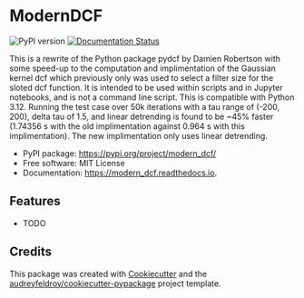 # ModernDCF

![PyPI version](https://img.shields.io/pypi/v/modern_dcf.svg)
[![Documentation Status](https://readthedocs.org/projects/modern_dcf/badge/?version=latest)](https://modern_dcf.readthedocs.io/en/latest/?version=latest)

This is a rewrite of the Python package pydcf by Damien Robertson with some speed-up to the computation and implimentation of the Gaussian kernel dcf which previously only was used to select a filter size for the sloted dcf function. It is intended to be used within scripts and in Jupyter notebooks, and is not a command line script. This is compatible with Python 3.12. Running the test case over 50k iterations with a tau range of (-200, 200), delta tau of 1.5, and linear detrending is found to be ~45% faster (1.74356 s with the old implimentation against 0.964 s with this implimentation). The new implimentation only uses linear detrending.

* PyPI package: https://pypi.org/project/modern_dcf/
* Free software: MIT License
* Documentation: https://modern_dcf.readthedocs.io.

## Features

* TODO

## Credits

This package was created with [Cookiecutter](https://github.com/audreyfeldroy/cookiecutter) and the [audreyfeldroy/cookiecutter-pypackage](https://github.com/audreyfeldroy/cookiecutter-pypackage) project template.
